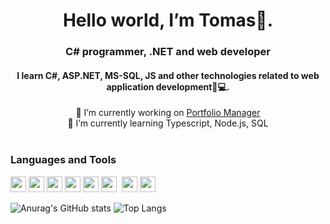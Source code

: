 



  <h1 align="center" > Hello world, I’m Tomas👋. </h1>
  <h3 align="center">C# programmer, .NET and web developer</h3>
  <h4 align="center">I learn C#, ASP.NET, MS-SQL, JS and other technologies related to web application development👀💻.</h4>

<div align="center">  🔭 I’m currently working on <a href="https://github.com/TomasSobotaT/Portfolio_Manager">Portfolio Manager<a> </div>
<div align="center">  🌱 I’m currently learning Typescript, Node.js, SQL  </div> </br>  






<h3>Languages and Tools</h3>
<p>
  <img height="25" src="https://img.shields.io/badge/-C%23-3484D2.svg?logo=csharp&style=plastic">
  <img height="25" src="https://img.shields.io/badge/-.NET-512BD4.svg?logo=.net&style=plastic">
  <img height="25" src="https://img.shields.io/badge/-MSSQL-CC2927.svg?logo=microsoftsqlserver&style=plastic">
  <img height="25" src="https://img.shields.io/badge/-Visual%20Studio-5C2D91.svg?logo=visualstudio&style=plastic">
  <img height="25" src="https://img.shields.io/badge/-HTML-E34F29.svg?logo=html5&style=plastic">
  <img height="25" src="https://img.shields.io/badge/-CSS-1572B6.svg?logo=css3&style=plastic">
  <img height="25  src="https://img.shields.io/badge/-Bootstrap-7952B3.svg?logo=bootstrap&style=plastic">
  <img height="25" src="https://img.shields.io/badge/-Javascript-F7DF1E.svg?logo=javascript&style=plastic">
  <img height="25" src="https://img.shields.io/badge/-Visual%20Studio%20Code-007ACC.svg?logo=visualstudiocode&style=plastic">
</p>
<!--
<h3 align="left">Get in touch with me:</h3>
<p align="left">
<a href="https://www.linkedin.com/in/luk%C3%A1%C5%A1-ko%C5%BEu%C5%A1n%C3%ADk-b66b77278/" target="blank"><img align="center" src="https://raw.githubusercontent.com/rahuldkjain/github-profile-readme-generator/master/src/images/icons/Social/linked-in-alt.svg" alt="Lukáš Kožušník" height="30" width="40" /></a>
</p>
-->

![Anurag's GitHub stats](https://github-readme-stats.vercel.app/api?username=TomasSobotaT&show_icons=true&theme=transparent)
![Top Langs](https://github-readme-stats.vercel.app/api/top-langs/?username=TomasSobotaT&layout=compact)
